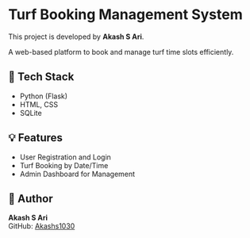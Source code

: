 # Turf Booking Management System

This project is developed by **Akash S Ari**.

A web-based platform to book and manage turf time slots efficiently.

## 🔧 Tech Stack
- Python (Flask)
- HTML, CSS
- SQLite

## 💡 Features
- User Registration and Login
- Turf Booking by Date/Time
- Admin Dashboard for Management

## 👤 Author
**Akash S Ari**  
GitHub: [Akashs1030](https://github.com/Akashs1030)
